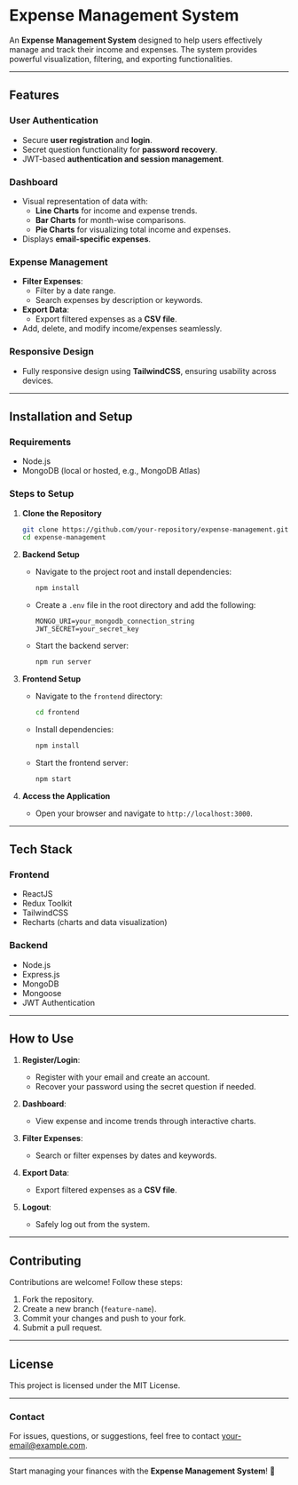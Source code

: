 # **Expense Management System**

An **Expense Management System** designed to help users effectively manage and track their income and expenses. The system provides powerful visualization, filtering, and exporting functionalities.

---

## **Features**

### **User Authentication**

- Secure **user registration** and **login**.
- Secret question functionality for **password recovery**.
- JWT-based **authentication and session management**.

### **Dashboard**

- Visual representation of data with:
  - **Line Charts** for income and expense trends.
  - **Bar Charts** for month-wise comparisons.
  - **Pie Charts** for visualizing total income and expenses.
- Displays **email-specific expenses**.

### **Expense Management**

- **Filter Expenses**:
  - Filter by a date range.
  - Search expenses by description or keywords.
- **Export Data**:
  - Export filtered expenses as a **CSV file**.
- Add, delete, and modify income/expenses seamlessly.

### **Responsive Design**

- Fully responsive design using **TailwindCSS**, ensuring usability across devices.

---

## **Installation and Setup**

### **Requirements**

- Node.js
- MongoDB (local or hosted, e.g., MongoDB Atlas)

### **Steps to Setup**

1. **Clone the Repository**

   ```bash
   git clone https://github.com/your-repository/expense-management.git
   cd expense-management
   ```

2. **Backend Setup**

   - Navigate to the project root and install dependencies:
     ```bash
     npm install
     ```
   - Create a `.env` file in the root directory and add the following:
     ```env
     MONGO_URI=your_mongodb_connection_string
     JWT_SECRET=your_secret_key
     ```
   - Start the backend server:
     ```bash
     npm run server
     ```

3. **Frontend Setup**

   - Navigate to the `frontend` directory:
     ```bash
     cd frontend
     ```
   - Install dependencies:
     ```bash
     npm install
     ```
   - Start the frontend server:
     ```bash
     npm start
     ```

4. **Access the Application**
   - Open your browser and navigate to `http://localhost:3000`.

---

## **Tech Stack**

### **Frontend**

- ReactJS
- Redux Toolkit
- TailwindCSS
- Recharts (charts and data visualization)

### **Backend**

- Node.js
- Express.js
- MongoDB
- Mongoose
- JWT Authentication

---

## **How to Use**

1. **Register/Login**:

   - Register with your email and create an account.
   - Recover your password using the secret question if needed.

2. **Dashboard**:

   - View expense and income trends through interactive charts.

3. **Filter Expenses**:

   - Search or filter expenses by dates and keywords.

4. **Export Data**:

   - Export filtered expenses as a **CSV file**.

5. **Logout**:
   - Safely log out from the system.

---

## **Contributing**

Contributions are welcome! Follow these steps:

1. Fork the repository.
2. Create a new branch (`feature-name`).
3. Commit your changes and push to your fork.
4. Submit a pull request.

---

## **License**

This project is licensed under the MIT License.

---

### **Contact**

For issues, questions, or suggestions, feel free to contact [your-email@example.com](mailto:your-email@example.com).

---

Start managing your finances with the **Expense Management System**! 🚀
